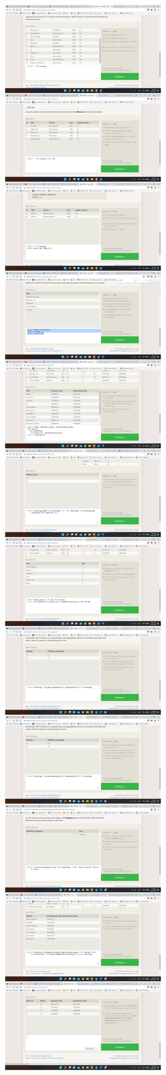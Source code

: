 ![The San Juan Mountains are beautiful!](/ass/Screenshot(34).png "San Juan Mountains")
![The San Juan Mountains are beautiful!](/ass/Screenshot(35).png "San Juan Mountains")
![The San Juan Mountains are beautiful!](/ass/Screenshot(36).png "San Juan Mountains")
![The San Juan Mountains are beautiful!](/ass/Screenshot(37).png "San Juan Mountains")
![The San Juan Mountains are beautiful!](/ass/Screenshot(38).png "San Juan Mountains")
![The San Juan Mountains are beautiful!](/ass/Screenshot(39).png "San Juan Mountains")
![The San Juan Mountains are beautiful!](/ass/Screenshot(40).png "San Juan Mountains")
![The San Juan Mountains are beautiful!](/ass/Screenshot(41).png "San Juan Mountains")
![The San Juan Mountains are beautiful!](/ass/Screenshot(42).png "San Juan Mountains")
![The San Juan Mountains are beautiful!](/ass/Screenshot(43).png "San Juan Mountains")
![The San Juan Mountains are beautiful!](/ass/Screenshot(44).png "San Juan Mountains")
![The San Juan Mountains are beautiful!](/ass/Screenshot(45).png "San Juan Mountains")